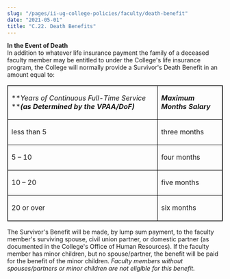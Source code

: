 ```yaml
---
slug: "/pages/ii-ug-college-policies/faculty/death-benefit"
date: "2021-05-01"
title: "C.22. Death Benefits"
---
```


**In the Event of Death**  
In addition to whatever life insurance payment the family of a deceased faculty member may be entitled to under the College's life insurance program, the College will normally provide a Survivor's Death Benefit in an amount equal to:

<table border="1">

<tbody>

<tr>

<td style="border-color:#000000; border-style:solid; border-width:1px">

**_Years of Continuous Full-Time Service_ ****_(as Determined by the VPAA/DoF)_**

</td>

<td style="border-color:#000000; border-style:solid; border-width:1px">

**_Maximum Months Salary_**

</td>

</tr>

<tr>

<td style="border-color:#000000; border-style:solid; border-width:1px">

less than 5

</td>

<td style="border-color:#000000; border-style:solid; border-width:1px">

three months

</td>

</tr>

<tr>

<td style="border-color:#000000; border-style:solid; border-width:1px">

5 – 10

</td>

<td style="border-color:#000000; border-style:solid; border-width:1px">

four months

</td>

</tr>

<tr>

<td style="border-color:#000000; border-style:solid; border-width:1px">

10 – 20

</td>

<td style="border-color:#000000; border-style:solid; border-width:1px">

five months

</td>

</tr>

<tr>

<td style="border-color:#000000; border-style:solid; border-width:1px">

20 or over

</td>

<td style="border-color:#000000; border-style:solid; border-width:1px">

six months

</td>

</tr>

</tbody>

</table>

The Survivor's Benefit will be made, by lump sum payment, to the faculty member's surviving spouse, civil union partner, or domestic partner (as documented in the College's Office of Human Resources). If the faculty member has minor children, but no spouse/partner, the benefit will be paid for the benefit of the minor children. _Faculty members without spouses/partners or minor children are not eligible for this benefit._
